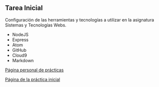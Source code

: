 ## Tarea Inicial

Configuración de las herramientas y tecnologías a utilizar en la asignatura Sistemas y Tecnologías Webs.

* NodeJS
* Express
* Atom
* GitHub
* Cloud9
* Markdown

[Página personal de prácticas](http://alu0100816761.github.io/)

[Página de la práctica inicial](http://alu0100816761.github.io/Tutorial/)
